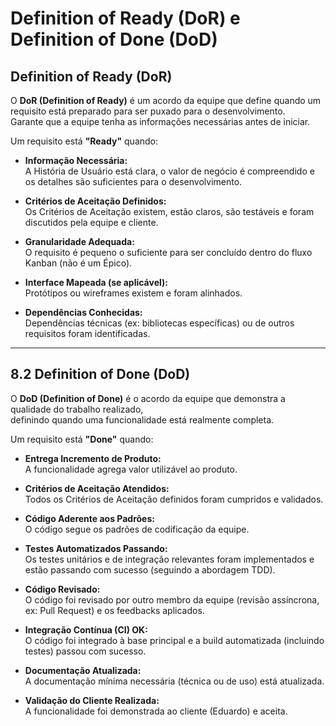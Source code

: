 # Definition of Ready (DoR) e Definition of Done (DoD)

## Definition of Ready (DoR)

O **DoR (Definition of Ready)** é um acordo da equipe que define quando um requisito está preparado para ser puxado para o desenvolvimento.  
Garante que a equipe tenha as informações necessárias antes de iniciar.

Um requisito está **"Ready"** quando:

- **Informação Necessária:**  
  A História de Usuário está clara, o valor de negócio é compreendido e os detalhes são suficientes para o desenvolvimento.

- **Critérios de Aceitação Definidos:**  
  Os Critérios de Aceitação existem, estão claros, são testáveis e foram discutidos pela equipe e cliente.

- **Granularidade Adequada:**  
  O requisito é pequeno o suficiente para ser concluído dentro do fluxo Kanban (não é um Épico).

- **Interface Mapeada (se aplicável):**  
  Protótipos ou wireframes existem e foram alinhados.

- **Dependências Conhecidas:**  
  Dependências técnicas (ex: bibliotecas específicas) ou de outros requisitos foram identificadas.

---

## 8.2 Definition of Done (DoD)

O **DoD (Definition of Done)** é o acordo da equipe que demonstra a qualidade do trabalho realizado,  
definindo quando uma funcionalidade está realmente completa.

Um requisito está **"Done"** quando:

- **Entrega Incremento de Produto:**  
  A funcionalidade agrega valor utilizável ao produto.

- **Critérios de Aceitação Atendidos:**  
  Todos os Critérios de Aceitação definidos foram cumpridos e validados.

- **Código Aderente aos Padrões:**  
  O código segue os padrões de codificação da equipe.

- **Testes Automatizados Passando:**  
  Os testes unitários e de integração relevantes foram implementados e estão passando com sucesso (seguindo a abordagem TDD).

- **Código Revisado:**  
  O código foi revisado por outro membro da equipe (revisão assíncrona, ex: Pull Request) e os feedbacks aplicados.

- **Integração Contínua (CI) OK:**  
  O código foi integrado à base principal e a build automatizada (incluindo testes) passou com sucesso.

- **Documentação Atualizada:**  
  A documentação mínima necessária (técnica ou de uso) está atualizada.

- **Validação do Cliente Realizada:**  
  A funcionalidade foi demonstrada ao cliente (Eduardo) e aceita.
